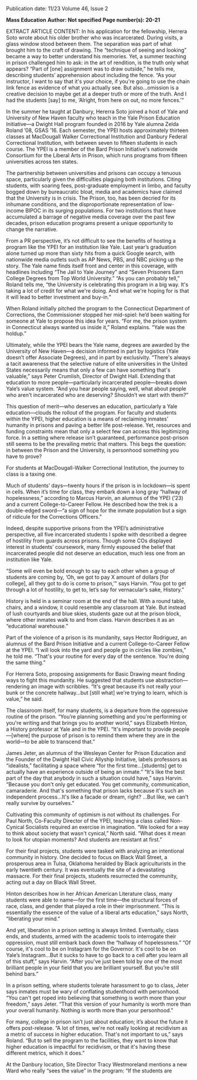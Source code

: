 Publication date: 11/23
Volume 46, Issue 2

**Mass Education**
**Author:  Not specified**
**Page number(s): 20-21**

EXTRACT ARTICLE CONTENT:
In his application for the fellowship, Herrera Soto wrote about his older brother who was incarcerated. During visits, a glass window stood between them. The separation was part of what brought him to the craft of drawing. The “technique of seeing and looking” became a way to better understand his memories. Yet, a summer teaching in prison challenged him to ask: in the art of rendition, is the truth only what appears?
“Part of [one] assignment was to draw outside,” he tells me, describing students’ apprehension about including the fence. “As your instructor, I want to say that it's your choice, if you're going to use the chain link fence as evidence of what you actually see. But also…omission is a creative decision to maybe get at a deeper truth or more of the truth. And I had the students [say] to me, ‘Alright, from here on out, no more fences.’”


In the summer he taught at Danbury, Hererra Soto joined a host of Yale and University of New Haven faculty who teach in the Yale Prison Education Initiative—a Dwight Hall program founded in 2016 by Yale alumna Zelda Roland ’08, GSAS ’16. Each semester, the YPEI hosts approximately thirteen classes at MacDougall Walker Correctional Institution and Danbury Federal Correctional Institution, with between seven to fifteen students in each course. The YPEI is a member of the Bard Prison Initiative's nationwide Consortium for the Liberal Arts in Prison, which runs programs from fifteen universities across ten states. 

The partnership between universities and prisons can occupy a tenuous space, particularly given the difficulties plaguing both institutions. Citing students, with soaring fees, post-graduate employment in limbo, and faculty bogged down by bureaucratic bloat, media and academics have claimed that the University is in crisis. The Prison, too, has been decried for its inhumane conditions, and the disproportionate representation of low-income BIPOC in its surging populations. For two institutions that have accumulated a barrage of negative media coverage over the past few decades, prison education programs present a unique opportunity to change the narrative.

From a PR perspective, it’s not difficult to see the benefits of hosting a program like the YPEI for an institution like Yale. Last year’s graduation alone turned up more than sixty hits from a quick Google search, with nationwide media outlets such as AP News, PBS, and NBC picking up the story. The Yale name finds itself front and center in this coverage, with headlines including “The Jail to Yale Journey” and “Seven Prisoners Earn College Degrees from Top World University.”
“As you can probably tell,” Roland tells me, “the University is celebrating this program in a big way. It's taking a lot of credit for what we're doing. And what we're hoping for is that it will lead to better investment and buy-in.”

When Roland initially pitched the program to the Connecticut Department of Corrections, the Commissioner stopped her mid-spiel: he’d been waiting for someone at Yale to propose this idea for years.
“For me, the prison system in Connecticut always wanted us inside it,” Roland explains. “Yale was the holdup.”

Ultimately, while the YPEI bears the Yale name, degrees are awarded by the University of New Haven—a decision informed in part by logistics (Yale doesn’t offer Associate Degrees), and in part by exclusivity.
“There's always a tacit awareness that the selective nature of elite universities in the United States necessarily means that only a few can have something that's valuable,” says Peter Crumlish, Director of Dwight Hall. Extending that education to more people—particularly incarcerated people—breaks down Yale’s value system. “And you hear people saying, well, what about people who aren't incarcerated who are deserving? Shouldn’t we start with them?”

This question of merit—who deserves an education, particularly a Yale education—clouds the rollout of the program. For faculty and students within the YPEI, higher education is a means of reclaiming inmates’ humanity in prisons and paving a better life post-release. Yet, resources and funding constraints mean that only a select few can access this legitimizing force. In a setting where release isn’t guaranteed, performance post-prison still seems to be the prevailing metric that matters. This begs the question: in between the Prison and the University, is personhood something you have to prove? 


For students at MacDougall-Walker Correctional Institution, the journey to class is a taxing one. 

Much of students’ days—twenty hours if the prison is in lockdown—is spent in cells. When it’s time for class, they embark down a long gray “hallway of hopelessness,” according to Marcus Harvin, an alumnus of the YPEI (’23) and a current College-to-Career Fellow. He described how the trek is a double-edged sword—“a sign of hope for the inmate population but a sign of ridicule for the Corrections Officers.”

Indeed, despite supportive prisons from the YPEI’s administrative perspective, all five incarcerated students I spoke with described a degree of hostility from guards across prisons. Though some COs displayed interest in students’ coursework, many firmly espoused the belief that incarcerated people did not deserve an education, much less one from an institution like Yale. 

“Some will even be bold enough to say to each other when a group of students are coming by, ‘Oh, we got to pay X amount of dollars [for college], all they got to do is come to prison,’" says Harvin. “You got to get through a lot of hostility, to get to, let’s say for vernacular’s sake, History.”

History is held in a seminar room at the end of the hall. With a round table, chairs, and a window, it could resemble any classroom at Yale. But instead of lush courtyards and blue skies, students gaze out at the prison block, where other inmates walk to and from class. Harvin describes it as an “educational warehouse.”

Part of the violence of a prison is its mundanity, says Hector Rodriguez, an alumnus of the Bard Prison Initiative and a current College-to-Career Fellow at the YPEI.
“I will look into the yard and people go in circles like zombies,” he told me. “That's your routine for every day of the sentence. You're doing the same thing.”

For Herrera Soto, proposing assignments for Basic Drawing meant finding ways to fight this mundanity. He suggested that students use abstraction—rendering an image with scribbles. “It's great because it’s not really your bunk or the concrete hallway…but [still what] we're trying to learn, which is value,” he said.

The classroom itself, for many students, is a departure from the oppressive routine of the prison.
“You’re planning something and you're performing or you're writing and that brings you to another world,” says Elizabeth Hinton, a History professor at Yale and in the YPEI. “It's important to provide people—[where] the purpose of prison is to remind them where they are in the world—to be able to transcend that.”

James Jeter, an alumnus of the Wesleyan Center for Prison Education and the Founder of the Dwight Hall Civic Allyship Initiative, labels professors as “idealists,” facilitating a space where “for the first time…[students] get to actually have an experience outside of being an inmate.”
“It's like the best part of the day that anybody in such a situation could have,” says Harvin. “Because you don't only get educated. You get community, communication, camaraderie. And that's something that prison lacks because it's such an independent process…It's like a facade or dream, right? …But like, we can't really survive by ourselves.”

Cultivating this community of optimism is not without its challenges. For Paul North, Co-Faculty Director of the YPEI, teaching a class called Non-Cynical Socialists required an exercise in imagination. 
“We looked for a way to think about society that wasn't cynical,” North said. “What does it mean to look for utopian moments? And students are resistant at first.”

For their final projects, students were tasked with analyzing an intentional community in history. One decided to focus on Black Wall Street, a prosperous area in Tulsa, Oklahoma heralded by Black agriculturists in the early twentieth century. It was eventually the site of a devastating massacre. For their final projects, students resurrected the community, acting out a day on Black Wall Street. 

Hinton describes how in her African American Literature class, many students were able to name—for the first time—the structural forces of race, class, and gender that played a role in their imprisonment. 
“This is essentially the essence of the value of a liberal arts education,” says North, “liberating your mind.”

And yet, liberation in a prison setting is always limited. Eventually, class ends, and students, armed with the academic tools to interrogate their oppression, must still embark back down the “hallway of hopelessness.”
“Of course, it's cool to be on Instagram for the Governor. It's cool to be on Yale’s Instagram…But it sucks to have to go back to a cell after you learn all of this stuff,” says Harvin. “After you've just been told by one of the most brilliant people in your field that you are brilliant yourself. But you’re still behind bars.”

In a prison setting, where students tolerate harassment to go to class, Jeter says inmates must be wary of conflating studenthood with personhood. 
“You can't get roped into believing that something is worth more than your freedom,” says Jeter. “That this version of your humanity is worth more than your overall humanity. Nothing is worth more than your personhood.”


For many, college in prison isn’t just about education; it’s about the future it offers post-release.
“A lot of times, we're not really looking at recidivism as a metric of success in higher education. That's not important to us,” says Roland. “But to sell the program to the facilities, they want to know that higher education is impactful for recidivism, or that it's having these different metrics, which it does.”

At the Danbury location, Site Director Tracy Westmoreland mentions a new Ward who really “sees the value” in the program: “If the students are
